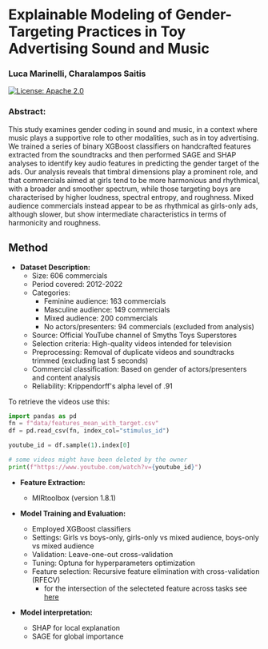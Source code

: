 # Explainable Modeling of Gender-Targeting Practices in Toy Advertising Sound and Music
### Luca Marinelli, Charalampos Saitis

[![License: Apache 2.0](https://img.shields.io/badge/License-Apache%202.0-blue.svg)](https://opensource.org/licenses/Apache-2.0)

### Abstract:
This study examines gender coding in sound and music, in a context where music plays a supportive role to other modalities, such as in toy advertising. We trained a series of binary XGBoost classifiers on handcrafted features extracted from the soundtracks and then performed SAGE and SHAP analyses to identify key audio features in predicting the gender target of the ads. Our analysis reveals that timbral dimensions play a prominent role, and that commercials aimed at girls tend to be more harmonious and rhythmical, with a broader and smoother spectrum, while those targeting boys are characterised by higher loudness, spectral entropy, and roughness. Mixed audience commercials instead appear to be as rhythmical as girls-only ads, although slower, but show intermediate characteristics in terms of harmonicity and roughness.

## Method

- **Dataset Description:**
  - Size: 606 commercials
  - Period covered: 2012-2022
  - Categories: 
    - Feminine audience: 163 commercials
    - Masculine audience: 149 commercials
    - Mixed audience: 200 commercials
    - No actors/presenters: 94 commercials (excluded from analysis)
  - Source: Official YouTube channel of Smyths Toys Superstores
  - Selection criteria: High-quality videos intended for television
  - Preprocessing: Removal of duplicate videos and soundtracks trimmed (excluding last 5 seconds)
  - Commercial classification: Based on gender of actors/presenters and content analysis
  - Reliability: Krippendorff's alpha level of .91 

To retrieve the videos use this:
```python
import pandas as pd
fn = f"data/features_mean_with_target.csv"
df = pd.read_csv(fn, index_col="stimulus_id")

youtube_id = df.sample(1).index[0]

# some videos might have been deleted by the owner
print(f"https://www.youtube.com/watch?v={youtube_id}") 
```

- **Feature Extraction:**
  - MIRtoolbox (version 1.8.1)

- **Model Training and Evaluation:**
  - Employed XGBoost classifiers
  - Settings: Girls vs boys-only, girls-only vs mixed audience, boys-only vs mixed audience
  - Validation: Leave-one-out cross-validation
  - Tuning: Optuna for hyperparameters optimization
  - Feature selection: Recursive feature elimination with cross-validation (RFECV)
    - for the intersection of the selecteted feature across tasks see [here](https://github.com/marinelliluca/explainable-modeling/blob/a36d9265648c7781e937aca1bfcb52df095b3c9e/data/temp.ipynb)

- **Model interpretation:**
  - SHAP for local explanation
  - SAGE for global importance
